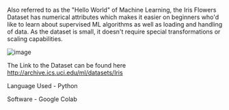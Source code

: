 Also referred to as the "Hello World" of Machine Learning, the Iris Flowers Dataset has numerical attributes which makes it easier on beginners who'd like to learn about supervised ML algorithms as well as loading and handling of data. As the dataset is small, it doesn't require special transformations or scaling capabilities.

![image](https://user-images.githubusercontent.com/73244900/135869868-3279bfdf-abd7-4271-ac8a-f79fb0969569.png)


The Link to the Dataset can be found here http://archive.ics.uci.edu/ml/datasets/Iris

Language Used - Python 

Software - Google Colab



